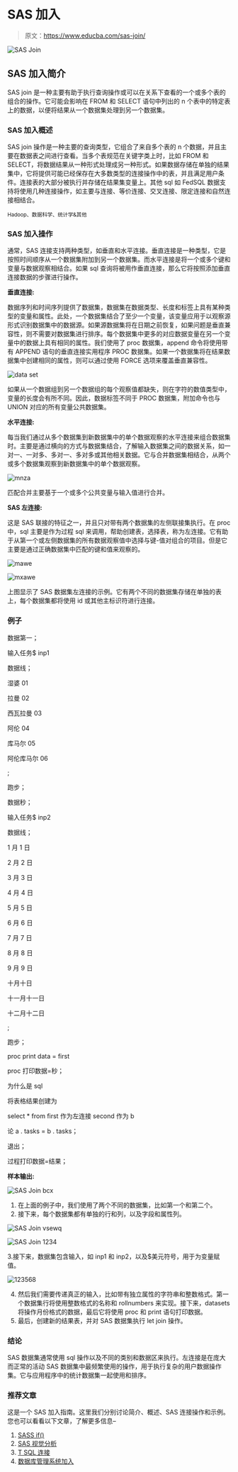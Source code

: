 # SAS 加入

> 原文：<https://www.educba.com/sas-join/>

![SAS Join](img/b6f17de7e8d43aea157ab13022d67cb9.png)



## SAS 加入简介

SAS join 是一种主要有助于执行查询操作或可以在关系下查看的一个或多个表的组合的操作。它可能会影响在 FROM 和 SELECT 语句中列出的 n 个表中的特定表上的数据，以便将结果从一个数据集处理到另一个数据集。

### SAS 加入概述

SAS join 操作是一种主要的查询类型，它组合了来自多个表的 n 个数据，并且主要在数据表之间进行查看。当多个表规范在关键字类上时，比如 FROM 和 SELECT，将数据结果从一种形式处理成另一种形式。如果数据存储在单独的结果集中，它将提供可能已经保存在大多数类型的连接操作中的表，并且满足用户条件。连接表的大部分被执行并存储在结果集变量上。其他 sql 如 FedSQL 数据支持将使用几种连接操作，如主要与连接、等价连接、交叉连接、限定连接和自然连接相结合。

<small>Hadoop、数据科学、统计学&其他</small>

### SAS 加入操作

通常，SAS 连接支持两种类型，如垂直和水平连接。垂直连接是一种类型，它是按照时间顺序从一个数据集附加到另一个数据集。而水平连接是将一个或多个键和变量与数据观察相结合。如果 sql 查询将被用作垂直连接，那么它将按照添加垂直连接数据的步骤进行操作。

**垂直连接:**

数据序列和时间序列提供了数据集，数据集在数据类型、长度和标签上具有某种类型的变量和属性。此处，一个数据集结合了至少一个变量，该变量应用于以观察源形式识别数据集中的数据源。如果源数据集将在日期之前恢复，如果问题是垂直兼容性，则不需要对数据集进行排序。每个数据集中更多的对应数据变量在另一个变量中的数据上具有相同的属性。我们使用了 proc 数据集，append 命令将使用带有 APPEND 语句的垂直连接实用程序 PROC 数据集。如果一个数据集将在结果数据集中创建相同的属性，则可以通过使用 FORCE 选项来覆盖垂直兼容性。

![data set](img/4c048b49a037d0cad141e057192b4c34.png)



如果从一个数据组到另一个数据组的每个观察值都缺失，则在字符的数值类型中，变量的长度会有所不同。因此，数据标签不同于 PROC 数据集，附加命令也与 UNION 对应的所有变量公共数据集。

**水平连接:**

每当我们通过从多个数据集到新数据集中的单个数据观察的水平连接来组合数据集时。主要是通过横向的方式与数据集结合，了解输入数据集之间的数据关系，如一对一、一对多、多对一、多对多或其他相关数据。它与合并数据集相结合，从两个或多个数据集观察到新数据集中的单个数据观察。

![mnza](img/235008a4749ebb5f414da9aa4c5bd351.png)



匹配合并主要基于一个或多个公共变量与输入值进行合并。

**SAS 左连接:**

这是 SAS 联接的特征之一，并且只对带有两个数据集的左侧联接集执行。在 proc 中，sql 主要是作为过程 sql 来调用，帮助创建表，选择表，称为左连接。它有助于从第一个或左侧数据集的所有数据观察值中选择与键-值对组合的项目。但是它主要是通过正确数据集中匹配的键和值来观察的。

![mawe](img/a9a8348babe581428d0934036d305058.png)



![mxawe](img/e95055152cf48c49de5d56efd2577f58.png)



上图显示了 SAS 数据集左连接的示例。它有两个不同的数据集存储在单独的表上，每个数据集都将使用 id 或其他主标识符进行连接。

### 例子

数据第一；

输入任务$ inp1

数据线；

湿婆 01

拉曼 02

西瓦拉曼 03

阿伦 04

库马尔 05

阿伦库马尔 06

;

跑步；

数据秒；

输入任务$ inp2

数据线；

1 月 1 日

2 月 2 日

3 月 3 日

4 月 4 日

5 月 5 日

6 月 6 日

7 月 7 日

8 月 8 日

9 月 9 日

十月十日

十一月十一日

十二月十二日

;

跑步；

proc print data = first

proc 打印数据=秒；

为什么是 sql

将表格结果创建为

select * from first 作为左连接 second 作为 b

论 a . tasks = b . tasks；

退出；

过程打印数据=结果；

**样本输出:**

![SAS Join bcx](img/c504d71aacae9cd3ec5ead4dbf97a879.png)



1.  在上面的例子中，我们使用了两个不同的数据集，比如第一个和第二个。
2.  接下来，每个数据集都有单独的行和列，以及字段和属性列。

![SAS Join vsewq](img/7dbfb42437c6f0307fc5a281e6d565d0.png)



![SAS Join 1234](img/96caa837a3db6bb3872fce910c615bbb.png)



3.接下来，数据集包含输入，如 inp1 和 inp2，以及$美元符号，用于为变量赋值。

![123568](img/b35be332219846e43543f6e8ff22161d.png)



4.  然后我们需要传递真正的输入，比如带有独立属性的字符串和整数格式。第一个数据集行将使用整数格式的名称和 rollnumbers 来实现。接下来，datasets 将操作月份格式的数据，最后它将使用 proc 和 print 语句打印数据。
5.  最后，创建新的结果表，并对 SAS 数据集执行 let join 操作。

### 结论

SAS 数据集通常使用 sql 操作以及不同的类别和数据区来执行。左连接是在庞大而正常的活动 SAS 数据集中最频繁使用的操作，用于执行复杂的用户数据操作集。它与应用程序中的统计数据集一起使用和排序。

### 推荐文章

这是一个 SAS 加入指南。这里我们分别讨论简介、概述、SAS 连接操作和示例。您也可以看看以下文章，了解更多信息–

1.  [SASS if()](https://www.educba.com/sass-if/)
2.  [SAS 视觉分析](https://www.educba.com/sas-visual-analytics/)
3.  [T SQL 连接](https://www.educba.com/t-sql-join/)
4.  [数据库管理系统加入](https://www.educba.com/dbms-join/)





